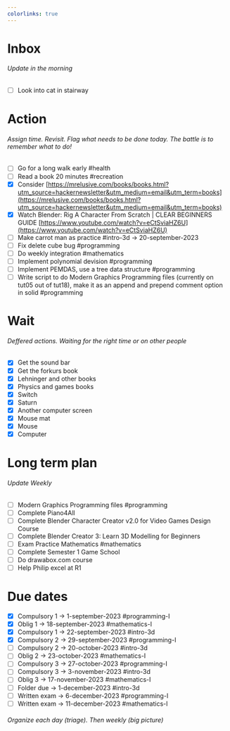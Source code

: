 ```yaml
---
colorlinks: true
---
```


# Inbox
###### Update in the morning

* [ ] Look into cat in stairway

# Action
###### Assign time. Revisit. Flag what needs to be done today. The battle is to remember what to do!

* [ ] Go for a long walk early #health
* [ ] Read a book 20 minutes #recreation
* [x] Consider [https://mrelusive.com/books/books.html?utm_source=hackernewsletter&utm_medium=email&utm_term=books](https://mrelusive.com/books/books.html?utm_source=hackernewsletter&utm_medium=email&utm_term=books)
* [x] Watch Blender: Rig A Character From Scratch | CLEAR BEGINNERS GUIDE [https://www.youtube.com/watch?v=eCtSviaHZ6U](https://www.youtube.com/watch?v=eCtSviaHZ6U)
* [ ] Make carrot man as practice #intro-3d -> 20-september-2023
* [ ] Fix delete cube bug #programming
* [ ] Do weekly integration #mathematics
* [ ] Implement polynomial devision #programming
* [ ] Implement PEMDAS, use a tree data structure #programming
* [ ] Write script to do Modern Graphics Programming files (currently on tut05 out of tut18), make it as an append and prepend comment option in solid #programming

# Wait
###### Deffered actions. Waiting for the right time or on other people

* [x] Get the sound bar
* [x] Get the forkurs book
* [x] Lehninger and other books
* [x] Physics and games books
* [x] Switch
* [x] Saturn
* [x] Another computer screen
* [x] Mouse mat
* [x] Mouse
* [x] Computer

# Long term plan
###### Update Weekly

* [ ] Modern Graphics Programming files #programming
* [ ] Complete Piano4All
* [ ] Complete Blender Character Creator v2.0 for Video Games Design Course
* [ ] Complete Blender Creator 3: Learn 3D Modelling for Beginners
* [ ] Exam Practice Mathematics #mathematics
* [ ] Complete Semester 1 Game School
* [ ] Do drawabox.com course
* [ ] Help Philip excel at R1

# Due dates

* [x] Compulsory 1 -> 1-september-2023  #programming-I 
* [x] Oblig 1      -> 18-september-2023 #mathematics-I
* [x] Compulsory 1 -> 22-september-2023 #intro-3d
* [x] Compulsory 2 -> 29-september-2023 #programming-I
* [ ] Compulsory 2 -> 20-october-2023   #intro-3d
* [ ] Oblig 2      -> 23-october-2023   #mathematics-I
* [ ] Compulsory 3 -> 27-october-2023   #programming-I
* [ ] Compulsory 3 -> 3-november-2023   #intro-3d
* [ ] Oblig 3      -> 17-november-2023  #mathematics-I
* [ ] Folder due   -> 1-december-2023   #intro-3d
* [ ] Written exam -> 6-december-2023   #programming-I
* [ ] Written exam -> 11-december-2023  #mathematics-I

###### Organize each day (triage). Then weekly (big picture)

